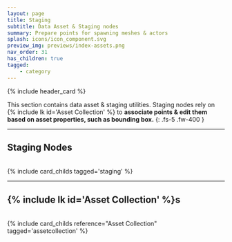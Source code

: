 ```yaml
---
layout: page
title: Staging
subtitle: Data Asset & Staging nodes
summary: Prepare points for spawning meshes & actors
splash: icons/icon_component.svg
preview_img: previews/index-assets.png
nav_order: 31
has_children: true
tagged:
    - category
---
```


{% include header_card %}

This section contains data asset & staging utilities. Staging nodes rely on {% include lk id='Asset Collection' %} to **associate points & edit them based on asset properties, such as bounding box.**
{: .fs-5 .fw-400 } 

---
## Staging Nodes
<br>
{% include card_childs tagged='staging' %}

---
## {% include lk id='Asset Collection' %}s
<br>
{% include card_childs reference="Asset Collection" tagged='assetcollection' %}